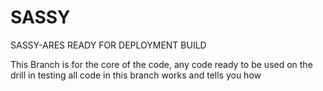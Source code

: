 # SASSY
SASSY-ARES READY FOR DEPLOYMENT BUILD

This Branch is for the core of the code, any code ready to be used on the drill in testing
all code in this branch works and tells you how

